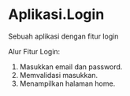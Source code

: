 # Aplikasi.Login
Sebuah aplikasi dengan fitur login

Alur Fitur Login:
1. Masukkan email dan password.
2. Memvalidasi masukkan.
3. Menampilkan halaman home.


